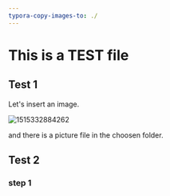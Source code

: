 ```yaml
---
typora-copy-images-to: ./
---
```


# This is a TEST file

## Test 1

Let's insert an image.

![1515332884262](1515332884262.png)

and there is a picture file in the choosen folder.

## Test 2

### step 1



